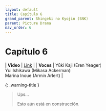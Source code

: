 ```yaml
---
layout: default
title: Capítulo 6
grand_parent: Shingeki no Kyojin (SNK)
parent: Picture Drama
nav_order: 6
---
```


# Capítulo 6

| **Video** | [Link](https://www.youtube.com/watch?v=zUiC1y_NWJg) |
| **Voces** | <span class="d-inline-block text-red-300">Yūki Kaji (Eren Yeager)</span> <br> <span class="d-inline-block text-purple-300">Yui Ishikawa (Mikasa Ackerman)</span> <br> <span class="d-inline-block text-lime">Marina Inoue (Armin Arlert)</span> |

{: .warning-title }
> Ups…
>
> Esto aún está en construcción.